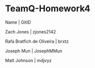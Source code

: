 # TeamQ-Homework4
Name | GitID

Zach Jones | zjones2142

Rafa Bratfich de Oliveira | brxtz

Joseph Mun | JosephMMun

Matt Johnson | mdjvyz
